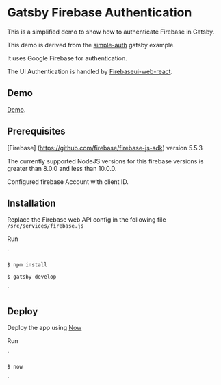 # Gatsby Firebase Authentication

This is a simplified demo to show how to authenticate Firebase in Gatsby.

This demo is derived from the [simple-auth](https://github.com/gatsbyjs/gatsby/tree/master/examples/simple-auth) gatsby example.

It uses Google Firebase for authentication. 

The UI Authentication is handled by [Firebaseui-web-react](https://github.com/firebase/firebaseui-web-react).

## Demo

[Demo](https://gatsby-firebase-authentication.sbr22.now.sh/).


## Prerequisites
[Firebase] (https://github.com/firebase/firebase-js-sdk) version 5.5.3

The currently supported NodeJS versions for this firebase versions is greater than 8.0.0 and less than 10.0.0. 

Configured firebase Account with client ID.

## Installation
Replace the Firebase web API config in the following file `/src/services/firebase.js`

Run 

`

    $ npm install

    $ gatsby develop

`

## Deploy

Deploy the app using [Now](https://zeit.co/now)

Run

`

    $ now
`
